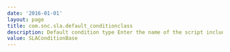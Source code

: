 ```yaml
---
date: '2016-01-01'
layout: page
title: com.snc.sla.default_conditionclass
description: Default condition type Enter the name of the script include used to evaluate SLA Conditions for the 2011 SLA engine. You can use this to override with your own extension of the SLAConditionBase script include. For more information on condition types click `http://docs.servicenow.com/?context=CSHelp:SLA-condition-rules` here.
value: SLAConditionBase 
---
```


